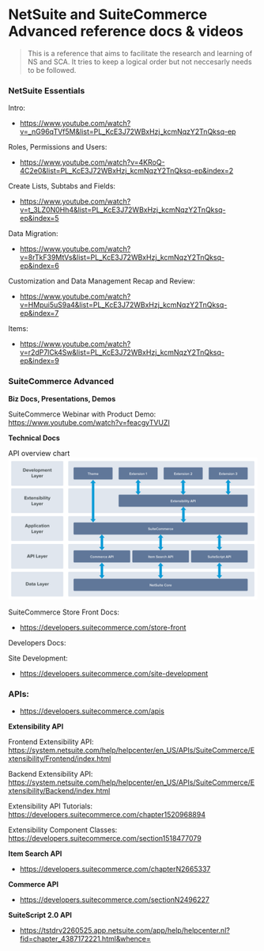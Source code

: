 # NetSuite and SuiteCommerce Advanced reference docs & videos

> This is a reference that aims to facilitate the research and learning of NS and SCA. It tries to keep a logical order but not neccesarly needs to be followed. 

### NetSuite Essentials
Intro:

- https://www.youtube.com/watch?v=_nG96qTVf5M&list=PL_KcE3J72WBxHzj_kcmNqzY2TnQksq-ep

Roles, Permissions and Users:

- https://www.youtube.com/watch?v=4KRoQ-4C2e0&list=PL_KcE3J72WBxHzj_kcmNqzY2TnQksq-ep&index=2

Create Lists, Subtabs and Fields:

- https://www.youtube.com/watch?v=t_3LZ0N0Hh4&list=PL_KcE3J72WBxHzj_kcmNqzY2TnQksq-ep&index=5

Data Migration:

- https://www.youtube.com/watch?v=8rTkF39MtVs&list=PL_KcE3J72WBxHzj_kcmNqzY2TnQksq-ep&index=6

Customization and Data Management Recap and Review:

- https://www.youtube.com/watch?v=HMpui5uS9a4&list=PL_KcE3J72WBxHzj_kcmNqzY2TnQksq-ep&index=7

Items:

- https://www.youtube.com/watch?v=r2dP7lCk4Sw&list=PL_KcE3J72WBxHzj_kcmNqzY2TnQksq-ep&index=9


### SuiteCommerce Advanced


**Biz Docs, Presentations, Demos**

SuiteCommerce Webinar with Product Demo: https://www.youtube.com/watch?v=feacgyTVUZI


**Technical Docs**

API overview chart
![SuiteCommerce Advanced APIs Overview](https://github.com/eurekalabs-io/NS-SCA-docs/blob/master/assets/images/APIs-overview.png)

[here]: https://drive.google.com/file/d/1j28jO-PKVjDr_2uWdAYujfLr63noLpYI/view?usp=sharing

SuiteCommerce Store Front Docs:

- https://developers.suitecommerce.com/store-front

Developers Docs:

Site Development: 

- https://developers.suitecommerce.com/site-development

### APIs: 

- https://developers.suitecommerce.com/apis

**Extensibility API**

Frontend Extensibility API: https://system.netsuite.com/help/helpcenter/en_US/APIs/SuiteCommerce/Extensibility/Frontend/index.html

Backend Extensibility API: https://system.netsuite.com/help/helpcenter/en_US/APIs/SuiteCommerce/Extensibility/Backend/index.html

Extensibility API Tutorials: https://developers.suitecommerce.com/chapter1520968894

Extensibility Component Classes: https://developers.suitecommerce.com/section1518477079

**Item Search API**

- https://developers.suitecommerce.com/chapterN2665337

**Commerce API**

- https://developers.suitecommerce.com/sectionN2496227

**SuiteScript 2.0 API**

- https://tstdrv2260525.app.netsuite.com/app/help/helpcenter.nl?fid=chapter_4387172221.html&whence=

